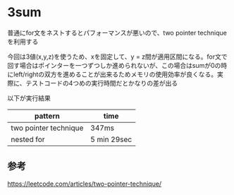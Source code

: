 # 3sum

普通にfor文をネストするとパフォーマンスが悪いので、two pointer techniqueを利用する

今回は3値(x,y,z)を使うため、xを固定して、y =
z間が適用区間になる。for文で回す場合はポインターを一つずつしか進められないが、この場合はsumが0の時にleft/rightの双方を進めることが出来るためメモリの使用効率が良くなる。実際に、テストコードの4つめの実行時間だとかなりの差が出る

以下が実行結果

|  pattern  |  time  |
| ---- | ---- |
|  two pointer technique  |  347ms  |
|  nested for  |  5 min 29sec  |

## 参考

https://leetcode.com/articles/two-pointer-technique/
